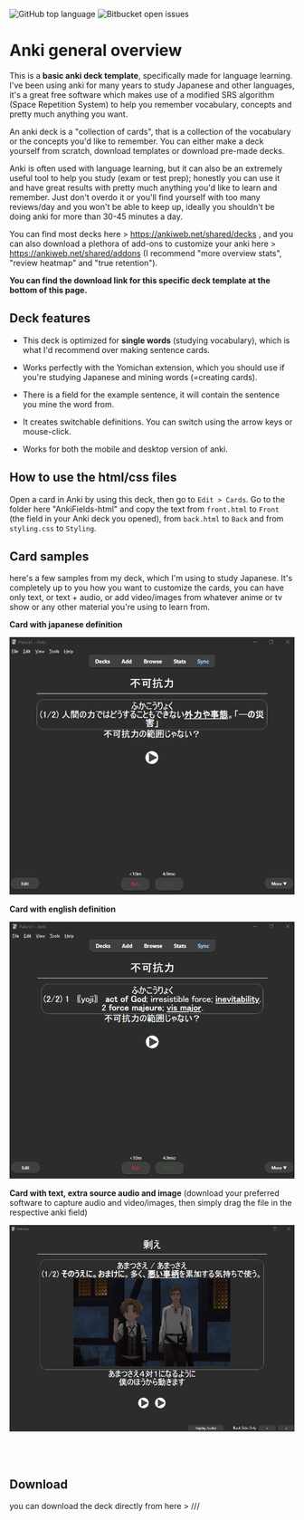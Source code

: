 
![GitHub top language](https://img.shields.io/github/languages/top/Wolanet/Anki_deck-language-learning?color=green)
![Bitbucket open issues](https://img.shields.io/bitbucket/issues/Wolanet/Anki_deck-language-learning?color=red)

# Anki general overview
This is a **basic anki deck template**, specifically made for language learning. 
I've been using anki for many years to study Japanese and other languages, it's a great free software which makes use of a modified SRS algorithm (Space Repetition System) to help you remember vocabulary, concepts and pretty much anything you want.

An anki deck is a "collection of cards", that is a collection of the vocabulary or the concepts you'd like to remember. You can either make a deck yourself from scratch, download templates or download pre-made decks.

Anki is often used with language learning, but it can also be an extremely useful tool to help you study (exam or test prep); honestly you can use it and have great results with pretty much anything you'd like to learn and remember. Just don't overdo it or you'll find yourself with too many reviews/day and you won't be able to keep up, ideally you shouldn't be doing anki for more than 30-45 minutes a day.

You can find most decks here > https://ankiweb.net/shared/decks , and you can also download a plethora of add-ons to customize your anki here > https://ankiweb.net/shared/addons 
(I recommend "more overview stats", "review heatmap" and "true retention").   

**You can find the download link for this specific deck template at the bottom of this page.**
<br>


## Deck features

- This deck is optimized for **single words** (studying vocabulary), which is what I'd recommend over making sentence cards.

- Works perfectly with the Yomichan extension, which you should use if you're studying Japanese and mining words (=creating cards).

- There is a field for the example sentence, it will contain the sentence you mine the word from.

- It creates switchable definitions. You can switch using the arrow keys or mouse-click.

- Works for both the mobile and desktop version of anki. <br>

  

## How to use the html/css files

Open a card in Anki by using this deck, then go to ```Edit > Cards```.
Go to the folder here "AnkiFields-html" and copy the text from ```front.html``` to ```Front``` (the field in your Anki deck you opened), from ```back.html``` to ```Back``` and from ```styling.css``` to ```Styling```.
<br>

## Card samples
here's a few samples from my deck, which I'm using to study Japanese. It's completely up to you how you want to customize the cards, you can have only text, or text + audio, or add video/images from whatever anime or tv show or any other material you're using to learn from.
<br>  

**Card with japanese definition**

![Sample image1](image%20samples/card_japanese_def.png)

**Card with english definition**  

![Sample image1](image%20samples/card_english_definition.png)  

**Card with text, extra source audio and image** (download your preferred software to capture audio and video/images, then simply drag the file in the respective anki field) 

![Samplooo image1](image%20samples/cardjp_with_picture.png)

<br><br>

## Download
you can download the deck directly from here > ///




